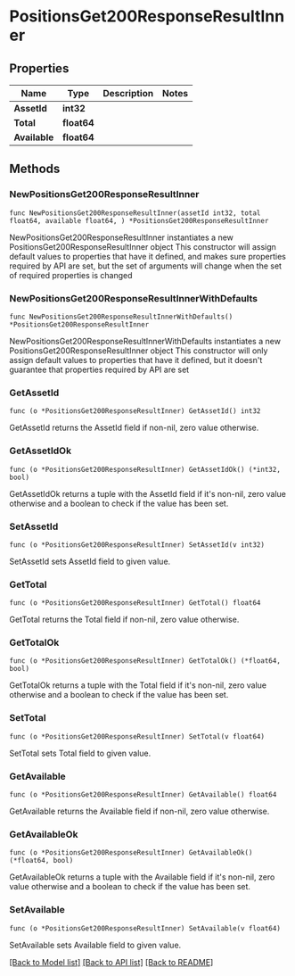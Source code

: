 # PositionsGet200ResponseResultInner

## Properties

Name | Type | Description | Notes
------------ | ------------- | ------------- | -------------
**AssetId** | **int32** |  | 
**Total** | **float64** |  | 
**Available** | **float64** |  | 

## Methods

### NewPositionsGet200ResponseResultInner

`func NewPositionsGet200ResponseResultInner(assetId int32, total float64, available float64, ) *PositionsGet200ResponseResultInner`

NewPositionsGet200ResponseResultInner instantiates a new PositionsGet200ResponseResultInner object
This constructor will assign default values to properties that have it defined,
and makes sure properties required by API are set, but the set of arguments
will change when the set of required properties is changed

### NewPositionsGet200ResponseResultInnerWithDefaults

`func NewPositionsGet200ResponseResultInnerWithDefaults() *PositionsGet200ResponseResultInner`

NewPositionsGet200ResponseResultInnerWithDefaults instantiates a new PositionsGet200ResponseResultInner object
This constructor will only assign default values to properties that have it defined,
but it doesn't guarantee that properties required by API are set

### GetAssetId

`func (o *PositionsGet200ResponseResultInner) GetAssetId() int32`

GetAssetId returns the AssetId field if non-nil, zero value otherwise.

### GetAssetIdOk

`func (o *PositionsGet200ResponseResultInner) GetAssetIdOk() (*int32, bool)`

GetAssetIdOk returns a tuple with the AssetId field if it's non-nil, zero value otherwise
and a boolean to check if the value has been set.

### SetAssetId

`func (o *PositionsGet200ResponseResultInner) SetAssetId(v int32)`

SetAssetId sets AssetId field to given value.


### GetTotal

`func (o *PositionsGet200ResponseResultInner) GetTotal() float64`

GetTotal returns the Total field if non-nil, zero value otherwise.

### GetTotalOk

`func (o *PositionsGet200ResponseResultInner) GetTotalOk() (*float64, bool)`

GetTotalOk returns a tuple with the Total field if it's non-nil, zero value otherwise
and a boolean to check if the value has been set.

### SetTotal

`func (o *PositionsGet200ResponseResultInner) SetTotal(v float64)`

SetTotal sets Total field to given value.


### GetAvailable

`func (o *PositionsGet200ResponseResultInner) GetAvailable() float64`

GetAvailable returns the Available field if non-nil, zero value otherwise.

### GetAvailableOk

`func (o *PositionsGet200ResponseResultInner) GetAvailableOk() (*float64, bool)`

GetAvailableOk returns a tuple with the Available field if it's non-nil, zero value otherwise
and a boolean to check if the value has been set.

### SetAvailable

`func (o *PositionsGet200ResponseResultInner) SetAvailable(v float64)`

SetAvailable sets Available field to given value.



[[Back to Model list]](../README.md#documentation-for-models) [[Back to API list]](../README.md#documentation-for-api-endpoints) [[Back to README]](../README.md)


